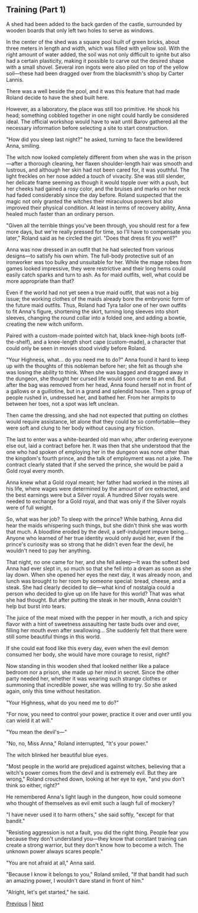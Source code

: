 ## Training (Part 1)
A shed had been added to the back garden of the castle, surrounded by wooden boards that only left two holes to serve as windows.

In the center of the shed was a square pool built of green bricks, about three meters in length and width, which was filled with yellow soil. With the right amount of water added, the soil was not only difficult to ignite but also had a certain plasticity, making it possible to carve out the desired shape with a small shovel. Several iron ingots were also piled on top of the yellow soil—these had been dragged over from the blacksmith's shop by Carter Lannis.

There was a well beside the pool, and it was this feature that had made Roland decide to have the shed built here.

However, as a laboratory, the place was still too primitive. He shook his head; something cobbled together in one night could hardly be considered ideal. The official workshop would have to wait until Barov gathered all the necessary information before selecting a site to start construction.

"How did you sleep last night?" he asked, turning to face the bewildered Anna, smiling.

The witch now looked completely different from when she was in the prison—after a thorough cleaning, her flaxen shoulder-length hair was smooth and lustrous, and although her skin had not been cared for, it was youthful. The light freckles on her nose added a touch of vivacity. She was still slender, her delicate frame seeming as though it would topple over with a push, but her cheeks had gained a rosy color, and the bruises and marks on her neck had faded considerably since the day before. Roland suspected that the magic not only granted the witches their miraculous powers but also improved their physical condition. At least in terms of recovery ability, Anna healed much faster than an ordinary person.

"Given all the terrible things you've been through, you should rest for a few more days, but we're really pressed for time, so I'll have to compensate you later," Roland said as he circled the girl. "Does that dress fit you well?"

Anna was now dressed in an outfit that he had selected from various designs—to satisfy his own whim. The full-body protective suit of an ironworker was too bulky and unsuitable for her. While the mage robes from games looked impressive, they were restrictive and their long hems could easily catch sparks and turn to ash. As for maid outfits, well, what could be more appropriate than that?

Even if the world had not yet seen a true maid outfit, that was not a big issue; the working clothes of the maids already bore the embryonic form of the future maid outfits. Thus, Roland had Tyra tailor one of her own outfits to fit Anna's figure, shortening the skirt, turning long sleeves into short sleeves, changing the round collar into a folded one, and adding a bowtie, creating the new witch uniform.

Paired with a custom-made pointed witch hat, black knee-high boots (off-the-shelf), and a knee-length short cape (custom-made), a character that could only be seen in movies stood vividly before Roland.

"Your Highness, what... do you need me to do?" Anna found it hard to keep up with the thoughts of this nobleman before her; she felt as though she was losing the ability to think. When she was bagged and dragged away in the dungeon, she thought her cursed life would soon come to an end. But after the bag was removed from her head, Anna found herself not in front of a gallows or a guillotine, but in a grand and splendid house. Then a group of people rushed in, undressed her, and bathed her. From her armpits to between her toes, not a spot was left unclean.

Then came the dressing, and she had not expected that putting on clothes would require assistance, let alone that they could be so comfortable—they were soft and clung to her body without causing any friction.

The last to enter was a white-bearded old man who, after ordering everyone else out, laid a contract before her. It was then that she understood that the one who had spoken of employing her in the dungeon was none other than the kingdom's fourth prince, and the talk of employment was not a joke. The contract clearly stated that if she served the prince, she would be paid a Gold royal every month.

Anna knew what a Gold royal meant; her father had worked in the mines all his life, where wages were determined by the amount of ore extracted, and the best earnings were but a Silver royal. A hundred Silver royals were needed to exchange for a Gold royal, and that was only if the Silver royals were of full weight.

So, what was her job? To sleep with the prince? While bathing, Anna did hear the maids whispering such things, but she didn't think she was worth that much. A bloodline eroded by the devil, a self-indulgent impure being... Anyone who learned of her true identity would only avoid her, even if the prince's curiosity was so strong that he didn't even fear the devil, he wouldn't need to pay her anything.

That night, no one came for her, and she fell asleep—It was the softest bed Anna had ever slept in, so much so that she fell into a dream as soon as she lay down. When she opened her eyes the next day, it was already noon, and lunch was brought to her room by someone special: bread, cheese, and a steak. She had clearly decided to die—what kind of nostalgia could a person who decided to give up on life have for this world? That was what she had thought. But after putting the steak in her mouth, Anna couldn't help but burst into tears.

The juice of the meat mixed with the pepper in her mouth, a rich and spicy flavor with a hint of sweetness assaulting her taste buds over and over, filling her mouth even after swallowing... She suddenly felt that there were still some beautiful things in this world.

If she could eat food like this every day, even when the evil demon consumed her body, she would have more courage to resist, right?

Now standing in this wooden shed that looked neither like a palace bedroom nor a prison, she made up her mind in secret. Since the other party needed her, whether it was wearing such strange clothes or summoning that incredible power, she was willing to try. So she asked again, only this time without hesitation.

"Your Highness, what do you need me to do?"

"For now, you need to control your power, practice it over and over until you can wield it at will."

"You mean the devil's—"

"No, no, Miss Anna," Roland interrupted, "It's your power."

The witch blinked her beautiful blue eyes.

"Most people in the world are prejudiced against witches, believing that a witch's power comes from the devil and is extremely evil. But they are wrong," Roland crouched down, looking at her eye to eye, "and you don't think so either, right?"

He remembered Anna's light laugh in the dungeon, how could someone who thought of themselves as evil emit such a laugh full of mockery?

"I have never used it to harm others," she said softly, "except for that bandit."

"Resisting aggression is not a fault, you did the right thing. People fear you because they don't understand you—they know that constant training can create a strong warrior, but they don't know how to become a witch. The unknown power always scares people."

"You are not afraid at all," Anna said.

"Because I know it belongs to you," Roland smiled, "If that bandit had such an amazing power, I wouldn't dare stand in front of him."

"Alright, let's get started," he said.



[Previous](CH0005.md) | [Next](CH0007.md)
